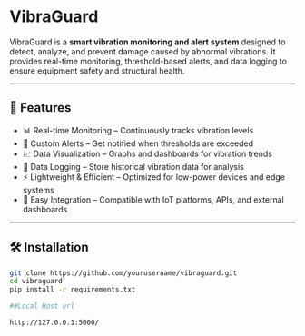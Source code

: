# VibraGuard

VibraGuard is a **smart vibration monitoring and alert system** designed to detect, analyze, and prevent damage caused by abnormal vibrations. It provides real-time monitoring, threshold-based alerts, and data logging to ensure equipment safety and structural health.

---

## 🚀 Features
- 📊 Real-time Monitoring – Continuously tracks vibration levels
- 🔔 Custom Alerts – Get notified when thresholds are exceeded
- 📈 Data Visualization – Graphs and dashboards for vibration trends
- 💾 Data Logging – Store historical vibration data for analysis
- ⚡ Lightweight & Efficient – Optimized for low-power devices and edge systems
- 🔗 Easy Integration – Compatible with IoT platforms, APIs, and external dashboards

---

## 🛠️ Installation

```bash
git clone https://github.com/yourusername/vibraguard.git
cd vibraguard
pip install -r requirements.txt

##Local Host url

http://127.0.0.1:5000/

